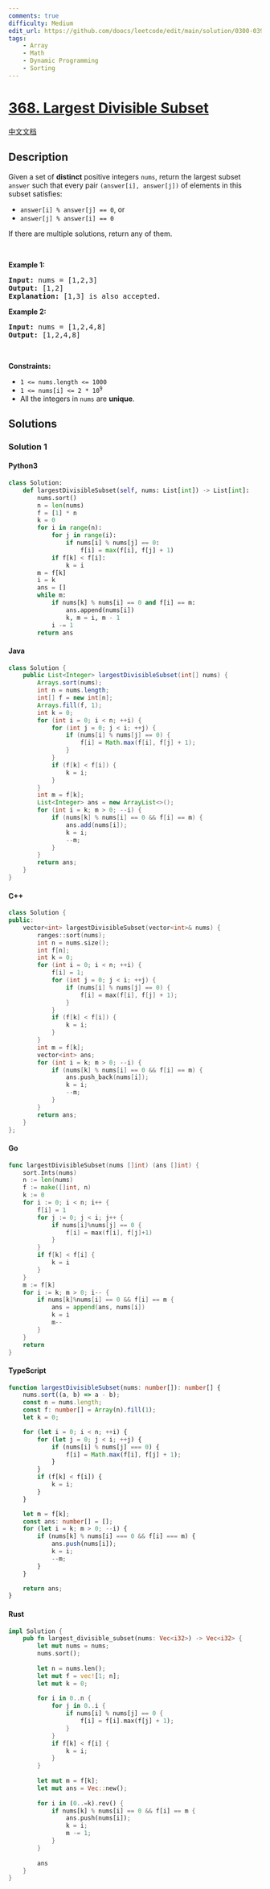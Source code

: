 ```yaml
---
comments: true
difficulty: Medium
edit_url: https://github.com/doocs/leetcode/edit/main/solution/0300-0399/0368.Largest%20Divisible%20Subset/README_EN.md
tags:
    - Array
    - Math
    - Dynamic Programming
    - Sorting
---
```


<!-- problem:start -->

# [368. Largest Divisible Subset](https://leetcode.com/problems/largest-divisible-subset)

[中文文档](/solution/0300-0399/0368.Largest%20Divisible%20Subset/README.md)

## Description

<!-- description:start -->

<p>Given a set of <strong>distinct</strong> positive integers <code>nums</code>, return the largest subset <code>answer</code> such that every pair <code>(answer[i], answer[j])</code> of elements in this subset satisfies:</p>

<ul>
	<li><code>answer[i] % answer[j] == 0</code>, or</li>
	<li><code>answer[j] % answer[i] == 0</code></li>
</ul>

<p>If there are multiple solutions, return any of them.</p>

<p>&nbsp;</p>
<p><strong class="example">Example 1:</strong></p>

<pre>
<strong>Input:</strong> nums = [1,2,3]
<strong>Output:</strong> [1,2]
<strong>Explanation:</strong> [1,3] is also accepted.
</pre>

<p><strong class="example">Example 2:</strong></p>

<pre>
<strong>Input:</strong> nums = [1,2,4,8]
<strong>Output:</strong> [1,2,4,8]
</pre>

<p>&nbsp;</p>
<p><strong>Constraints:</strong></p>

<ul>
	<li><code>1 &lt;= nums.length &lt;= 1000</code></li>
	<li><code>1 &lt;= nums[i] &lt;= 2 * 10<sup>9</sup></code></li>
	<li>All the integers in <code>nums</code> are <strong>unique</strong>.</li>
</ul>

<!-- description:end -->

## Solutions

<!-- solution:start -->

### Solution 1

<!-- tabs:start -->

#### Python3

```python
class Solution:
    def largestDivisibleSubset(self, nums: List[int]) -> List[int]:
        nums.sort()
        n = len(nums)
        f = [1] * n
        k = 0
        for i in range(n):
            for j in range(i):
                if nums[i] % nums[j] == 0:
                    f[i] = max(f[i], f[j] + 1)
            if f[k] < f[i]:
                k = i
        m = f[k]
        i = k
        ans = []
        while m:
            if nums[k] % nums[i] == 0 and f[i] == m:
                ans.append(nums[i])
                k, m = i, m - 1
            i -= 1
        return ans
```

#### Java

```java
class Solution {
    public List<Integer> largestDivisibleSubset(int[] nums) {
        Arrays.sort(nums);
        int n = nums.length;
        int[] f = new int[n];
        Arrays.fill(f, 1);
        int k = 0;
        for (int i = 0; i < n; ++i) {
            for (int j = 0; j < i; ++j) {
                if (nums[i] % nums[j] == 0) {
                    f[i] = Math.max(f[i], f[j] + 1);
                }
            }
            if (f[k] < f[i]) {
                k = i;
            }
        }
        int m = f[k];
        List<Integer> ans = new ArrayList<>();
        for (int i = k; m > 0; --i) {
            if (nums[k] % nums[i] == 0 && f[i] == m) {
                ans.add(nums[i]);
                k = i;
                --m;
            }
        }
        return ans;
    }
}
```

#### C++

```cpp
class Solution {
public:
    vector<int> largestDivisibleSubset(vector<int>& nums) {
        ranges::sort(nums);
        int n = nums.size();
        int f[n];
        int k = 0;
        for (int i = 0; i < n; ++i) {
            f[i] = 1;
            for (int j = 0; j < i; ++j) {
                if (nums[i] % nums[j] == 0) {
                    f[i] = max(f[i], f[j] + 1);
                }
            }
            if (f[k] < f[i]) {
                k = i;
            }
        }
        int m = f[k];
        vector<int> ans;
        for (int i = k; m > 0; --i) {
            if (nums[k] % nums[i] == 0 && f[i] == m) {
                ans.push_back(nums[i]);
                k = i;
                --m;
            }
        }
        return ans;
    }
};
```

#### Go

```go
func largestDivisibleSubset(nums []int) (ans []int) {
	sort.Ints(nums)
	n := len(nums)
	f := make([]int, n)
	k := 0
	for i := 0; i < n; i++ {
		f[i] = 1
		for j := 0; j < i; j++ {
			if nums[i]%nums[j] == 0 {
				f[i] = max(f[i], f[j]+1)
			}
		}
		if f[k] < f[i] {
			k = i
		}
	}
	m := f[k]
	for i := k; m > 0; i-- {
		if nums[k]%nums[i] == 0 && f[i] == m {
			ans = append(ans, nums[i])
			k = i
			m--
		}
	}
	return
}
```

#### TypeScript

```ts
function largestDivisibleSubset(nums: number[]): number[] {
    nums.sort((a, b) => a - b);
    const n = nums.length;
    const f: number[] = Array(n).fill(1);
    let k = 0;

    for (let i = 0; i < n; ++i) {
        for (let j = 0; j < i; ++j) {
            if (nums[i] % nums[j] === 0) {
                f[i] = Math.max(f[i], f[j] + 1);
            }
        }
        if (f[k] < f[i]) {
            k = i;
        }
    }

    let m = f[k];
    const ans: number[] = [];
    for (let i = k; m > 0; --i) {
        if (nums[k] % nums[i] === 0 && f[i] === m) {
            ans.push(nums[i]);
            k = i;
            --m;
        }
    }

    return ans;
}
```

#### Rust

```rust
impl Solution {
    pub fn largest_divisible_subset(nums: Vec<i32>) -> Vec<i32> {
        let mut nums = nums;
        nums.sort();
        
        let n = nums.len();
        let mut f = vec![1; n];
        let mut k = 0;
        
        for i in 0..n {
            for j in 0..i {
                if nums[i] % nums[j] == 0 {
                    f[i] = f[i].max(f[j] + 1);
                }
            }
            if f[k] < f[i] {
                k = i;
            }
        }
        
        let mut m = f[k];
        let mut ans = Vec::new();
        
        for i in (0..=k).rev() {
            if nums[k] % nums[i] == 0 && f[i] == m {
                ans.push(nums[i]);
                k = i;
                m -= 1;
            }
        }
        
        ans
    }
}
```

<!-- tabs:end -->

<!-- solution:end -->

<!-- problem:end -->
